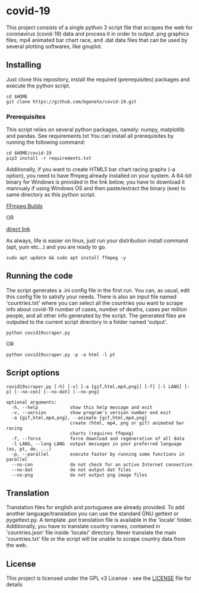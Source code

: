 # covid-19
This project consists of a single python 3 script file that scrapes the web for coronavirus (covid-19) data and process it in order to output .png graphics files, mp4 animated bar chart race, and .dat data files that can be used by several plotting softwares, like gnuplot. 

## Installing

Just clone this repository, install the required (prerequisites) packages and execute the python script.

```
cd $HOME
git clone https://github.com/bgeneto/covid-19.git
```

### Prerequisites

This script relies on several python packages, namely: numpy, matplotlib and pandas. See requirements.txt 
You can install all prerequisites by running the following command:

```
cd $HOME/covid-19
pip3 install -r requirements.txt
```

Additionally, if you want to create HTML5 bar chart racing graphs (-a option), you need to have ffmpeg already installed on your system. A 64-bit binary for Windows is provided in the link below, you have to download it mannualy if using Windows OS and then paste/extract the binary (exe) to same directory as this python script.

[FFmpeg Builds](https://ffmpeg.zeranoe.com/builds/)

OR 

[direct link](https://ffmpeg.zeranoe.com/builds/win64/static/ffmpeg-4.2.2-win64-static.zip)

As always, life is easier on linux, just run your distribution install command (apt, yum etc...) and you are ready to go.

```
sudo apt update && sudo apt install ffmpeg -y
```


## Running the code

The script generates a .ini config file in the first run. You can, as usual, edit this config file to satisfy your needs. 
There is also an input file named 'countries.txt' where you can select all the countries you want to scrape info about covid-19 number of cases, number of deaths, cases per million people, and all other info generated by the script. The generated files are outputed to the current script directory in a folder named 'output'.

```
python covid19scraper.py 
```

OR 

```
python covid19scraper.py -p -a html -l pt
```


## Script options

```
covid19scraper.py [-h] [-v] [-a {gif,html,mp4,png}] [-f] [-l LANG] [-p] [--no-con] [--no-dat] [--no-png]

optional arguments:
  -h, --help            show this help message and exit
  -v, --version         show program's version number and exit
  -a {gif,html,mp4,png}, --animate {gif,html,mp4,png}
                        create (html, mp4, png or gif) animated bar racing
                        charts (requires ffmpeg)
  -f, --force           force download and regeneration of all data
  -l LANG, --lang LANG  output messages in your preferred language (es, pt, de, ...)
  -p, --parallel        execute faster by running some functions in parallel
  --no-con              do not check for an active Internet connection
  --no-dat              do not output dat files
  --no-png              do not output png image files
```
## Translation

Translation files for english and portuguese are already provided. To add another language/translation you can use the standard GNU gettext or pygettext.py. A template .pot translation file is available in the 'locale' folder. Additionally, you have to translate country names, contained in 'countries.json' file inside 'locale/<lang>' directory. Never translate the main 'countries.txt' file or the script will be unable to scrape country data from the web. 

## License

This project is licensed under the GPL v3 License - see the [LICENSE](LICENSE) file for details
